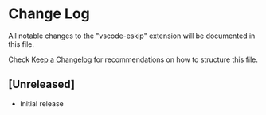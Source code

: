 # Change Log
All notable changes to the "vscode-eskip" extension will be documented in this file.

Check [Keep a Changelog](http://keepachangelog.com/) for recommendations on how to structure this file.

## [Unreleased]
- Initial release